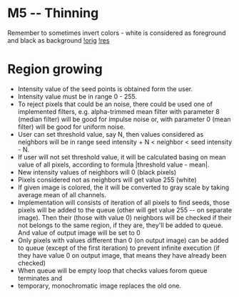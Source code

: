 M5 -- Thinning
==============
Remember to sometimes invert colors - white is considered as foreground and
black as background
[!orig](thinning-in.bmp) [!res](thinning-res.bmp)

Region growing
==============
* Intensity value of the seed points is obtained form the user.
* Intensity value must be in range 0 - 255.
* To reject pixels that could be an noise, there could be used one of
  implemented filters, e.g. alpha-trimmed mean filter with parameter 8 (median
  filter) will be good for impulse noise or, with parameter 0 (mean filter) will
  be good for uniform noise.
* User can set threshold value, say N, then values considered as neighbors
  will be in range seed intensity + N < neighbor < seed intensity - N.
* If user will not set threshold value, it will be calculated basing on mean
  value of all pixels, according to formula |threshold value - mean|.
* New intensity values of neighbors will 0 (black pixels)
* Pixels considered not as neighbors will get value 255 (white)
* If given image is colored, the it will be converted to gray scale by taking
  average mean of all channels.
* Implementation will consists of iteration of all pixels to find seeds, those
  pixels will be added to the queue (other will get value 255 -- on separate
  image). Then their (those with value 0) neighbors will be checked if
  their not belongs to the same region, if they are, they'll be added to queue.
  And value of output image will be set to 0
* Only pixels with values different than 0 (on output image) can be added to
  queue (except of the first iteration) to prevent infinite execution (if they
  have value 0 on output image, that means they have already been checked)
* When queue will be empty loop that checks values forom queue terminates and
* temporary, monochromatic image replaces the old one.
